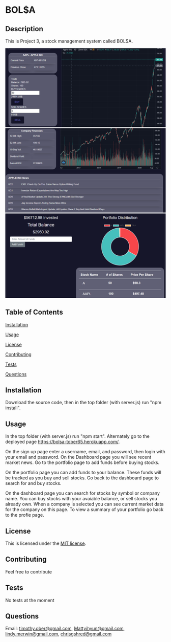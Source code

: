 # BOL$A

## Description 
This is Project 3, a stock management system called BOL$A.

<img src="./assets/images/dashboard1.png">
<img src="./assets/images/dashboard2.png">
<img src="./assets/images/portfolio.png">

## Table of Contents 
[Installation](#installation)

[Usage](#usage)

[License](#license)

[Contributing](#contributing)

[Tests](#tests)

[Questions](#questions)
## Installation
Download the source code, then in the top folder (with server.js) run "npm install". 

## Usage
In the top folder (with server.js) run "npm start". Alternately go to the deployed page https://bolsa-tober65.herokuapp.com/. 

On the sign up page enter a username, email, and password, then login with your email and password. On the Dashboard page you will see recent market news. Go to the portfolio page to add funds before buying stocks.

On the portfolio page you can add funds to your balance. These funds will be tracked as you buy and sell stocks. Go back to the dashboard page to search for and buy stocks.

On the dashboard page you can search for stocks by symbol or company name. You can buy stocks with your avaiable balance, or sell stocks you already own. When a company is selected you can see current market data for the company on this page. To view a summary of your portfolio go back to the profie page.

## License
This is licensed under the [MIT license](https://choosealicense.com/licenses/mit/).

## Contributing
Feel free to contribute

## Tests
No tests at the moment

## Questions
Email: timothy.ober@gmail.com, Mattyihyun@gmail.com, lindy.merwin@gmail.com, chrisgshred@gmail.com
